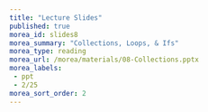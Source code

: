 ```yaml
---
title: "Lecture Slides"
published: true
morea_id: slides8
morea_summary: "Collections, Loops, & Ifs"
morea_type: reading
morea_url: /morea/materials/08-Collections.pptx
morea_labels:
 - ppt
 - 2/25
morea_sort_order: 2
---
```

